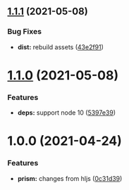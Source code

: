 ## [1.1.1](https://github.com/NullVoxPopuli/prismjs-glimmer/compare/v1.1.0...v1.1.1) (2021-05-08)


### Bug Fixes

* **dist:** rebuild assets ([43e2f91](https://github.com/NullVoxPopuli/prismjs-glimmer/commit/43e2f91c96bdabd2e3e53e49caf65aa961f60f81))

# [1.1.0](https://github.com/NullVoxPopuli/prismjs-glimmer/compare/v1.0.0...v1.1.0) (2021-05-08)


### Features

* **deps:** support node 10 ([5397e39](https://github.com/NullVoxPopuli/prismjs-glimmer/commit/5397e39311b1244b0524137aa4e8d00713d43e90))

# 1.0.0 (2021-04-24)


### Features

* **prism:** changes from hljs ([0c31d39](https://github.com/NullVoxPopuli/prismjs-glimmer/commit/0c31d39bff908ebc5ad60ac7179c9444b8c09717))
